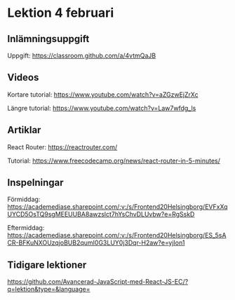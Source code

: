 # Lektion 4 februari

## Inlämningsuppgift

Uppgift: https://classroom.github.com/a/4vtmQaJB

## Videos
Kortare tutorial: https://www.youtube.com/watch?v=aZGzwEjZrXc

Längre tutorial: https://www.youtube.com/watch?v=Law7wfdg_ls

## Artiklar

React Router: https://reactrouter.com/

Tutorial: https://www.freecodecamp.org/news/react-router-in-5-minutes/

## Inspelningar

Förmiddag: https://academediase.sharepoint.com/:v:/s/Frontend20Helsingborg/EVFxXqUYCD5OsTQ9sgMEEUUBA8awzslct7hYsChvDLUvbw?e=RgSskD

Eftermiddag: https://academediase.sharepoint.com/:v:/s/Frontend20Helsingborg/ES_5sACR-BFKuNXOUzqjoBUB2qumI0G3LUY0j3Dqr-H2aw?e=yjIon1

## Tidigare lektioner

https://github.com/Avancerad-JavaScript-med-React-JS-EC/?q=lektion&type=&language=
